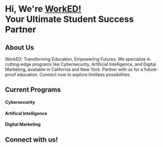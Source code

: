<h1>Hi, We're <a href="https://worked.com"> WorkED! </a>  <br>Your Ultimate Student Success Partner</a>

  <h2> About Us</h2>

 <p1> WorkED: Transforming Education, Empowering Futures. We specialize in cutting-edge programs like Cybersecurity, Artificial Intelligence, and Digital Marketing, available in California and New York. Partner with us for a future-proof education. Connect now to explore limitless possibilities </p1>




<h2> Current Programs </h2>

 <h4> Cybersecurity <a href= "https://github.com/WorkED123/cybersecurity"> </a> </h4>
 <h4> Artifical Intelligence</h4>
 <h4>Digital Marketing</h4>



<h2> Connect with us! </h2>





